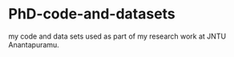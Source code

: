 # PhD-code-and-datasets
my code and data sets used as part of my research work at  JNTU Anantapuramu.
